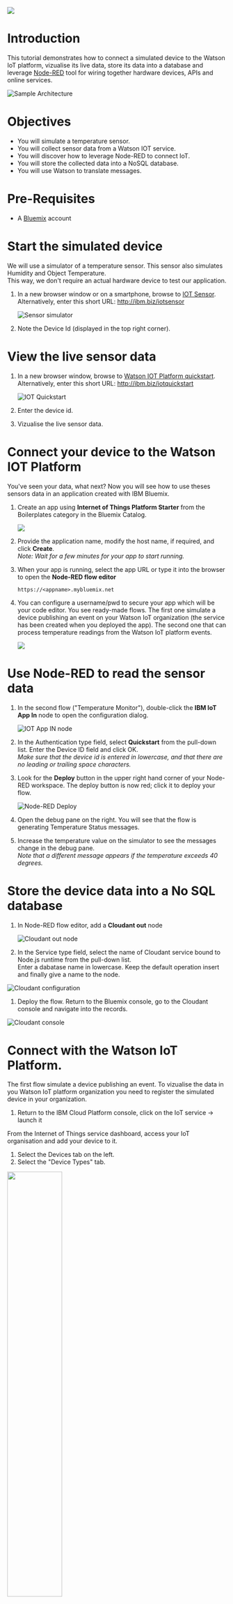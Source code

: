 ![](./images/iotp_icon_64.png)

# Introduction

This tutorial demonstrates how to connect a simulated device to the Watson IoT platform, vizualise its live data, store its data into a database and leverage [Node-RED](http://www.nodered.org) tool for wiring together hardware devices, APIs and online services.

  ![Sample Architecture](./images/iot-architecture.png)


# Objectives
* You will simulate a temperature sensor.
* You will collect sensor data from a Watson IOT service.
* You will discover how to leverage Node-RED to connect IoT.
* You will store the collected data into a NoSQL database.
* You will use Watson to translate messages.


# Pre-Requisites
* A [Bluemix](http://www.bluemix.net) account


# Start the simulated device

We will use a simulator of a temperature sensor. This sensor also simulates Humidity and Object Temperature.<br />
This way, we don't require an actual hardware device to test our application.

1. In a new browser window or on a smartphone, browse to [IOT Sensor](http://quickstart.internetofthings.ibmcloud.com/iotsensor).
<br />Alternatively, enter this short URL: http://ibm.biz/iotsensor

    ![Sensor simulator](./images/smarphone-iotsensor.png)

1. Note the Device Id (displayed in the top right corner).


# View the live sensor data

1. In a new browser window, browse to [Watson IOT Platform quickstart](https://quickstart.internetofthings.ibmcloud.com).
<br />Alternatively, enter this short URL: http://ibm.biz/iotquickstart

    ![IOT Quickstart](./images/iot-quickstart.png)
    
1. Enter the device id. 

1. Vizualise the live sensor data. 


# Connect your device to the Watson IOT Platform

You've seen your data, what next? Now you will see how to use theses sensors data in an application created with IBM Bluemix.

1. Create an app using **Internet of Things Platform Starter** from the Boilerplates category in the Bluemix Catalog.

    ![](./images/boilerplate-iotstarter.png)

1. Provide the application name, modify the host name, if required, and click **Create**.
<br /> *Note: Wait for a few minutes for your app to start running.*

1. When your app is running, select the app URL or type it into the browser to open the **Node-RED flow editor**

    ```
    https://<appname>.mybluemix.net
    ```

1. You can configure a username/pwd to secure your app which will be your code editor. 
You see ready-made flows. The first one simulate a device publishing an event on your Watson IoT organization (the service has been created when you deployed the app).
The second one that can process temperature readings from the Watson IoT platform events.

    ![](./images/nodered-defaultflow.png)

# Use Node-RED to read the sensor data

1. In the second flow ("Temperature Monitor"), double-click the **IBM IoT App In** node to open the configuration dialog.

    ![IOT App IN node](./images/iot-appnode.png)

1. In the Authentication type field, select **Quickstart** from the pull-down list. Enter the Device ID field and click OK.
<br />*Make sure that the device id is entered in lowercase, and that there are no leading or trailing space characters.*

1. Look for the **Deploy** button in the upper right hand corner of your Node-RED workspace. The deploy button is now red; click it to deploy your flow.

    ![Node-RED Deploy](./images/nodered-deploy.png)
 
1. Open the debug pane on the right. You will see that the flow is generating Temperature Status messages.

1. Increase the temperature value on the simulator to see the messages change in the debug pane. 
<br /> *Note that a different message appears if the temperature exceeds 40 degrees.*

# Store the device data into a No SQL database

1. In Node-RED flow editor, add a **Cloudant out** node 

    ![Cloudant out node](./images/nodered-cloudant.png)

1. In the Service type field, select the name of Cloudant service bound to Node.js runtime from the pull-down list.
<br />Enter a dabatase name in lowercase. Keep the default operation insert and finally give a name to the node.

  ![Cloudant configuration](./images/nodered-cloudantconfig.png)

1. Deploy the flow. Return to the Bluemix console, go to the Cloudant console and navigate into the records.

  ![Cloudant console](./images/cloudant-console.png)


# Connect with the Watson IoT Platform.

The first flow simulate a device publishing an event. To vizualise the data in you Watson IoT platform organization you need to register the simulated device in your organization.
1. Return to the IBM Cloud Platform console, click on the IoT service -> launch it


From the Internet of Things service dashboard, access your IoT organisation and add your device to it. 

1. Select the Devices tab on the left.
2. Select the "Device Types" tab.
<img src="./images/device-type.png" width="50%"/> 

2. Add Device Type (up and right).
3. Give it a name: "thermostat". Click "Next"
4. Leave the other options by default and click "Done".
5. Now you are going to register a device. Click "Register Devices"
<img src="./images/register-device.png" width="40%"/> 

6. Enter a device ID: "LivingRoomThermo1". Click Next, Next
7. Chose an identification token (8 characters minimum)
8. Click "Done"
        
5. You get your device credentials details, copy these when you get them as you will need them in the next steps. Authentication token is non-recoverable.

        Organization ID
        Device Type
        Device ID
        Authentication Method
        Authentication Token


1. Go back to Node-RED, open and modify the inject node to publish events continuously (repeat -> onterval -> every 3 seconds): 

<img src="./images/repeat-inject.png" width="40%"/> 

1. You can see events in the Watson IoT dashboard

   ![Watson IoT dashboard](./images/events-iot.png)


# Translate messages with Watson.

The warning messages generated in Node-RED uses English by default. You may want to translate those messages into your oww language.

1. In Bluemix console, bind a new service **Language Translation** to your app.

1. In Node-RED flow editor, add a new **Language Translation** node to the flow.

1. Modify the flow accordingly to translate those messages.

    ![Watson Language Translation](./images/nodered-translationflow.png)

1. Deploy the updated flow. 

1. Observe the translated output based on the selected language.


# Resources

For additional resources pay close attention to the following:

- [Real Time Data Analysis Using IoT Platform Analytics](https://developer.ibm.com/recipes/tutorials/real-time-data-analysis-using-ibm-watson-iot-platform-analytics)

